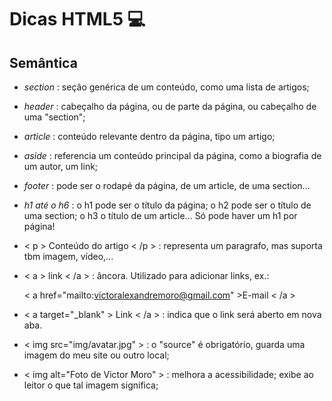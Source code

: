 # Dicas HTML5 :computer:

## Semântica 



- *section* : seção genérica de um conteúdo, como uma lista de artigos;

- *header* : cabeçalho da página, ou de parte da página, ou cabeçalho de uma "section";

- *article* : conteúdo relevante dentro da página, tipo um artigo;

- *aside* : referencia um conteúdo principal da página, como a biografia de um autor, um link;

- *footer* : pode ser o rodapé da página, de um article, de uma section...

- *h1 até o h6* : o h1 pode ser o título da página; o h2 pode ser o título de uma section; o h3 o título de um article... Só pode haver um h1 por página!

- < p > Conteúdo do artigo < /p > : representa um paragrafo, mas suporta tbm imagem, vídeo,...

- < a > link < /a > : âncora. Utilizado para adicionar links, ex.:

  < a href="mailto:victoralexandremoro@gmail.com" >E-mail < /a >

- < a target="_blank" > Link < /a > : indica que o link será aberto em nova aba.

- < img src="img/avatar.jpg" > : o "source" é obrigatório, guarda uma imagem do meu site ou outro local;

- < img alt="Foto de Victor Moro" > : melhora a acessibilidade; exibe ao leitor o que tal imagem significa;
